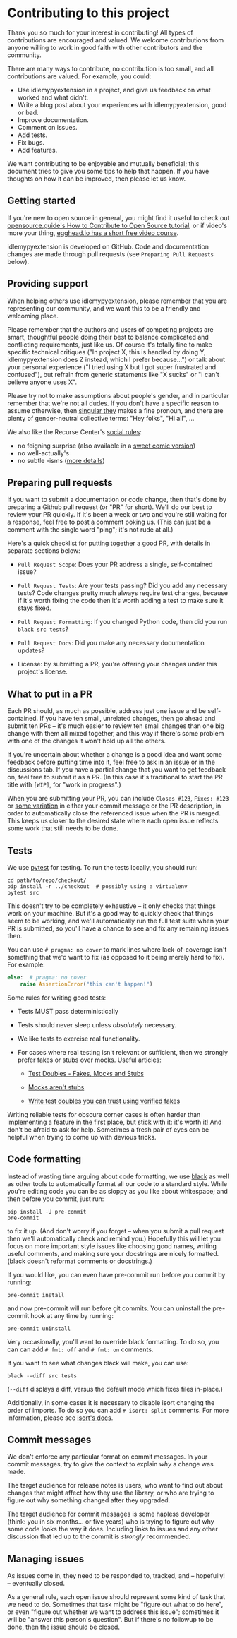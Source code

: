 # Contributing to this project

Thank you so much for your interest in contributing! All types of contributions are encouraged and valued. We welcome contributions from anyone willing to work in good faith with other contributors and the community.

There are many ways to contribute, no contribution is too small, and all contributions are valued. For example, you could:

- Use idlemypyextension in a project, and give us feedback on what worked and what
  didn't.
- Write a blog post about your experiences with idlemypyextension, good or bad.
- Improve documentation.
- Comment on issues.
- Add tests.
- Fix bugs.
- Add features.

We want contributing to be enjoyable and mutually beneficial; this
document tries to give you some tips to help that happen.
If you have thoughts on how it can be improved, then please let us know.


Getting started
---------------

If you're new to open source in general, you might find it useful to
check out [opensource.guide's How to Contribute to Open Source tutorial](https://opensource.guide/how-to-contribute/), or if
video's more your thing, [egghead.io has a short free video course](https://egghead.io/courses/how-to-contribute-to-an-open-source-project-on-github>).

idlemypyextension is developed on GitHub. Code
and documentation changes are made through pull requests (see
`Preparing Pull Requests` below).


Providing support
-----------------

When helping others use idlemypyextension, please remember that you are
representing our community, and we want this to be a friendly and
welcoming place.

Please remember that the authors and users of competing projects are
smart, thoughtful people doing their best to balance complicated and
conflicting requirements, just like us. Of course it's totally fine to
make specific technical critiques ("In project X, this is handled by
doing Y, idlemypyextension does Z instead, which I prefer because...") or talk
about your personal experience ("I tried using X but I got super
frustrated and confused"), but refrain from generic statements like "X
sucks" or "I can't believe anyone uses X".

Please try not to make assumptions about people's gender, and in
particular remember that we're not all dudes. If you don't have a
specific reason to assume otherwise, then [singular they](https://en.wikipedia.org/wiki/Third-person_pronoun#Singular_they) makes a fine pronoun, and there are plenty of gender-neutral
collective terms: "Hey folks", "Hi all", ...

We also like the Recurse Center's [social rules](https://www.recurse.com/manual#sub-sec-social-rules):

* no feigning surprise (also available in a [sweet comic version](https://jvns.ca/blog/2017/04/27/no-feigning-surprise/))
* no well-actually's
* no subtle -isms ([more details](https://www.recurse.com/blog/38-subtle-isms-at-hacker-school))


Preparing pull requests
-----------------------

If you want to submit a documentation or code change, then that's done
by preparing a Github pull request (or "PR" for short).
We'll do our best to review your PR quickly. If it's
been a week or two and you're still waiting for a response, feel free
to post a comment poking us. (This can just be a comment with the
single word "ping"; it's not rude at all.)

Here's a quick checklist for putting together a good PR, with details
in separate sections below:

* `Pull Request Scope`: Does your PR address a single,
  self-contained issue?

* `Pull Request Tests`: Are your tests passing? Did you add any
  necessary tests? Code changes pretty much always require test
  changes, because if it's worth fixing the code then it's worth
  adding a test to make sure it stays fixed.

* `Pull Request Formatting`: If you changed Python code, then did
  you run ``black src tests``?

* `Pull Request Docs`: Did you make any necessary documentation
  updates?

* License: by submitting a PR, you're offering your
  changes under this project's license.



What to put in a PR
-----------------------

Each PR should, as much as possible, address just one issue and be
self-contained. If you have ten small, unrelated changes, then go
ahead and submit ten PRs – it's much easier to review ten small
changes than one big change with them all mixed together, and this way
if there's some problem with one of the changes it won't hold up all
the others.

If you're uncertain about whether a change is a good idea and want
some feedback before putting time into it, feel free to ask in an
issue or in the discussions tab.  If you have a partial change that you want
to get feedback on, feel free to submit it as a PR. (In this case it's
traditional to start the PR title with `[WIP]`, for "work in
progress".)

When you are submitting your PR, you can include ``Closes #123``,
``Fixes: #123`` or [some variation](https://help.github.com/en/articles/closing-issues-using-keywords) in either your commit message or the PR description, in order to
automatically close the referenced issue when the PR is merged.
This keeps us closer to the desired state where each open issue reflects some
work that still needs to be done.


Tests
-----

We use [pytest](https://pytest.org/) for testing. To run the tests
locally, you should run:

```shell
cd path/to/repo/checkout/
pip install -r ../checkout  # possibly using a virtualenv
pytest src
```

This doesn't try to be completely exhaustive – it only checks that
things work on your machine. But it's
a good way to quickly check that things seem to be working, and we'll
automatically run the full test suite when your PR is submitted, so
you'll have a chance to see and fix any remaining issues then.

You can use ``# pragma: no cover`` to mark lines where
lack-of-coverage isn't something that we'd want to fix (as opposed to
it being merely hard to fix). For example:

```python
else:  # pragma: no cover
    raise AssertionError("this can't happen!")
```

Some rules for writing good tests:

* Tests MUST pass deterministically

* Tests should never sleep unless *absolutely* necessary.

* We like tests to exercise real functionality.

* For cases where real testing isn't relevant or sufficient, then we
  strongly prefer fakes or stubs over mocks. Useful articles:

  * [Test Doubles - Fakes, Mocks and Stubs](https://dev.to/milipski/test-doubles---fakes-mocks-and-stubs)

  * [Mocks aren't stubs](https://martinfowler.com/articles/mocksArentStubs.html)

  * [Write test doubles you can trust using verified fakes](https://codewithoutrules.com/2016/07/31/verified-fakes/)

Writing reliable tests for obscure corner cases is often harder than
implementing a feature in the first place, but stick with it: it's
worth it! And don't be afraid to ask for help. Sometimes a fresh pair
of eyes can be helpful when trying to come up with devious tricks.


Code formatting
---------------

Instead of wasting time arguing about code formatting, we use [black](https://github.com/psf/black) as well as other tools to automatically
format all our code to a standard style. While you're editing code you
can be as sloppy as you like about whitespace; and then before you commit,
just run:

```shell
pip install -U pre-commit
pre-commit
```

to fix it up. (And don't worry if you forget – when you submit a pull
request then we'll automatically check and remind you.) Hopefully this
will let you focus on more important style issues like choosing good
names, writing useful comments, and making sure your docstrings are
nicely formatted. (black doesn't reformat comments or docstrings.)

If you would like, you can even have pre-commit run before you commit by
running:
```shell
pre-commit install
```

and now pre-commit will run before git commits. You can uninstall the
pre-commit hook at any time by running:
```shell
pre-commit uninstall
```

Very occasionally, you'll want to override black formatting. To do so,
you can can add ``# fmt: off`` and ``# fmt: on`` comments.

If you want to see what changes black will make, you can use:
```shell
black --diff src tests
```
(``--diff`` displays a diff, versus the default mode which fixes files
in-place.)


Additionally, in some cases it is necessary to disable isort changing the
order of imports. To do so you can add ``# isort: split`` comments.
For more information, please see [isort's docs](https://pycqa.github.io/isort/docs/configuration/action_comments.html).


Commit messages
---------------

We don't enforce any particular format on commit messages. In your
commit messages, try to give the context to explain *why* a change was
made.

The target audience for release notes is users, who want to find out
about changes that might affect how they use the library, or who are
trying to figure out why something changed after they upgraded.

The target audience for commit messages is some hapless developer
(think: you in six months... or five years) who is trying to figure
out why some code looks the way it does. Including links to issues and
any other discussion that led up to the commit is *strongly*
recommended.


Managing issues
---------------

As issues come in, they need to be responded to, tracked, and –
hopefully! – eventually closed.

As a general rule, each open issue should represent some kind of task
that we need to do. Sometimes that task might be "figure out what to
do here", or even "figure out whether we want to address this issue";
sometimes it will be "answer this person's question". But if there's
no followup to be done, then the issue should be closed.
